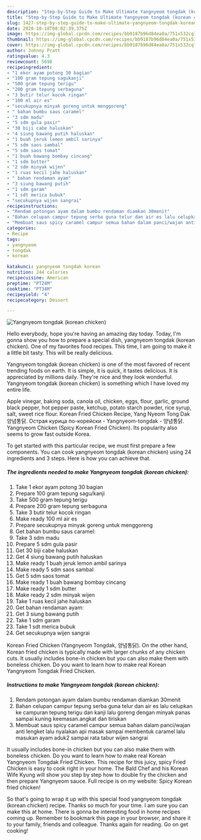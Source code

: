 ```yaml
---
description: "Step-by-Step Guide to Make Ultimate Yangnyeom tongdak (korean chicken)"
title: "Step-by-Step Guide to Make Ultimate Yangnyeom tongdak (korean chicken)"
slug: 1427-step-by-step-guide-to-make-ultimate-yangnyeom-tongdak-korean-chicken
date: 2020-10-18T08:02:39.375Z
image: https://img-global.cpcdn.com/recipes/bb9187b96d84ea0a/751x532cq70/yangnyeom-tongdak-korean-chicken-foto-resep-utama.jpg
thumbnail: https://img-global.cpcdn.com/recipes/bb9187b96d84ea0a/751x532cq70/yangnyeom-tongdak-korean-chicken-foto-resep-utama.jpg
cover: https://img-global.cpcdn.com/recipes/bb9187b96d84ea0a/751x532cq70/yangnyeom-tongdak-korean-chicken-foto-resep-utama.jpg
author: Johnny Pratt
ratingvalue: 4.3
reviewcount: 5698
recipeingredient:
- "1 ekor ayam potong 30 bagian"
- "100 gram tepung sagukanji"
- "500 gram tepung terigu"
- "200 gram tepung serbaguna"
- "3 butir telur kocok ringan"
- "100 ml air es"
- "secukupnya minyak goreng untuk menggoreng"
- " bahan bumbu saus caramel"
- "3 sdm madu"
- "5 sdm gula pasir"
- "30 biji cabe haluskan"
- "4 siung bawang putih haluskan"
- "1 buah jeruk lemon ambil sarinya"
- "5 sdm saos sambal"
- "5 sdm saos tomat"
- "1 buah bawang bombay cincang"
- "1 sdm butter"
- "2 sdm minyak wijen"
- "1 ruas kecil jahe haluskan"
- " bahan rendaman ayam"
- "3 siung bawang putih"
- "1 sdm garam"
- "1 sdt merica bubuk"
- "secukupnya wijen sangrai"
recipeinstructions:
- "Rendam potongan ayam dalam bumbu rendaman diamkan 30menit"
- "Bahan celupan campur tepung serba guna telur dan air es lalu celupkan ke campuran tepung terigu dan kanji lalu goreng dengan minyak panas sampai kuning keemasan.angkat dan tiriskan"
- "Membuat saus spicy caramel campur semua bahan dalam panci/wajan anti lengket lalu nyalakan api masak sampai membentuk caramel lalu masukan ayam aduk2 sampai rata tabur wijen sangrai"
categories:
- Recipe
tags:
- yangnyeom
- tongdak
- korean

katakunci: yangnyeom tongdak korean 
nutrition: 244 calories
recipecuisine: American
preptime: "PT24M"
cooktime: "PT34M"
recipeyield: "4"
recipecategory: Dessert

---
```



![Yangnyeom tongdak (korean chicken)](https://img-global.cpcdn.com/recipes/bb9187b96d84ea0a/751x532cq70/yangnyeom-tongdak-korean-chicken-foto-resep-utama.jpg)

Hello everybody, hope you're having an amazing day today. Today, I'm gonna show you how to prepare a special dish, yangnyeom tongdak (korean chicken). One of my favorites food recipes. This time, I am going to make it a little bit tasty. This will be really delicious.

Yangnyeom tongdak (korean chicken) is one of the most favored of recent trending foods on earth. It is simple, it is quick, it tastes delicious. It is appreciated by millions daily. They're nice and they look wonderful. Yangnyeom tongdak (korean chicken) is something which I have loved my entire life.

Apple vinegar, baking soda, canola oil, chicken, eggs, flour, garlic, ground black pepper, hot pepper paste, ketchup, potato starch powder, rice syrup, salt, sweet rice flour. Korean Fried Chicken Recipe, Yang Nyeom Tong Dak 양념통닭. Острая курица по-корейски - Yangnyeom-tongdak - 양념통닭. Yangnyeom Chicken (Spicy Korean Fried Chicken). Its popularity also seems to grow fast outside Korea.


To get started with this particular recipe, we must first prepare a few components. You can cook yangnyeom tongdak (korean chicken) using 24 ingredients and 3 steps. Here is how you can achieve that.

<!--inarticleads1-->

##### The ingredients needed to make Yangnyeom tongdak (korean chicken):

1. Take 1 ekor ayam potong 30 bagian
1. Prepare 100 gram tepung sagu/kanji
1. Take 500 gram tepung terigu
1. Prepare 200 gram tepung serbaguna
1. Take 3 butir telur kocok ringan
1. Make ready 100 ml air es
1. Prepare secukupnya minyak goreng untuk menggoreng
1. Get  bahan bumbu saus caramel:
1. Take 3 sdm madu
1. Prepare 5 sdm gula pasir
1. Get 30 biji cabe haluskan
1. Get 4 siung bawang putih haluskan
1. Make ready 1 buah jeruk lemon ambil sarinya
1. Make ready 5 sdm saos sambal
1. Get 5 sdm saos tomat
1. Make ready 1 buah bawang bombay cincang
1. Make ready 1 sdm butter
1. Make ready 2 sdm minyak wijen
1. Take 1 ruas kecil jahe haluskan
1. Get  bahan rendaman ayam:
1. Get 3 siung bawang putih
1. Take 1 sdm garam
1. Take 1 sdt merica bubuk
1. Get secukupnya wijen sangrai


Korean Fried Chicken (Yangnyeom Tongdak, 양념통닭). On the other hand, Korean fried chicken is typically made with larger chunks of any chicken cuts. It usually includes bone-in chicken but you can also make them with boneless chicken. Do you want to learn how to make real Korean Yangnyeom Tongdak Fried Chicken. 

<!--inarticleads2-->

##### Instructions to make Yangnyeom tongdak (korean chicken):

1. Rendam potongan ayam dalam bumbu rendaman diamkan 30menit
1. Bahan celupan campur tepung serba guna telur dan air es lalu celupkan ke campuran tepung terigu dan kanji lalu goreng dengan minyak panas sampai kuning keemasan.angkat dan tiriskan
1. Membuat saus spicy caramel campur semua bahan dalam panci/wajan anti lengket lalu nyalakan api masak sampai membentuk caramel lalu masukan ayam aduk2 sampai rata tabur wijen sangrai


It usually includes bone-in chicken but you can also make them with boneless chicken. Do you want to learn how to make real Korean Yangnyeom Tongdak Fried Chicken. This recipe for this juicy, spicy Fried Chicken is easy to cook right in your home. The Bald Chef and his Korean Wife Kyung will show you step by step how to double fry the chicken and then prepare Yangnyeom sauce. Full recipe is on my website: Spicy Korean fried chicken! 

So that's going to wrap it up with this special food yangnyeom tongdak (korean chicken) recipe. Thanks so much for your time. I am sure you can make this at home. There is gonna be interesting food in home recipes coming up. Remember to bookmark this page in your browser, and share it to your family, friends and colleague. Thanks again for reading. Go on get cooking!
